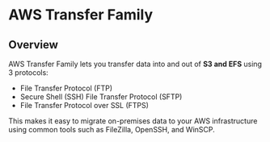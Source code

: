 # AWS Transfer Family

## Overview

AWS Transfer Family lets you transfer data into and out of **S3 and EFS** using 3 protocols:
- File Transfer Protocol (FTP)
- Secure Shell (SSH) File Transfer Protocol (SFTP)
- File Transfer Protocol over SSL (FTPS)

This makes it easy to migrate on-premises data to your AWS infrastructure using common tools such as FileZilla, OpenSSH, and WinSCP.